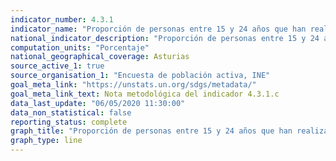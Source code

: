 ```yaml
---
indicator_number: 4.3.1
indicator_name: "Proporción de personas entre 15 y 24 años que han realizado estudios o formación en las últimas cuatro semanas"
national_indicator_description: "Proporción de personas entre 15 y 24 años que han realizado estudios o formación en las últimas cuatro semanas"
computation_units: "Porcentaje"
national_geographical_coverage: Asturias
source_active_1: true
source_organisation_1: "Encuesta de población activa, INE"
goal_meta_link: "https://unstats.un.org/sdgs/metadata/"
goal_meta_link_text: Nota metodológica del indicador 4.3.1.c
data_last_update: "06/05/2020 11:30:00"
data_non_statistical: false
reporting_status: complete
graph_title: "Proporción de personas entre 15 y 24 años que han realizado estudios o formación en las últimas cuatro semanas"
graph_type: line
---
```

